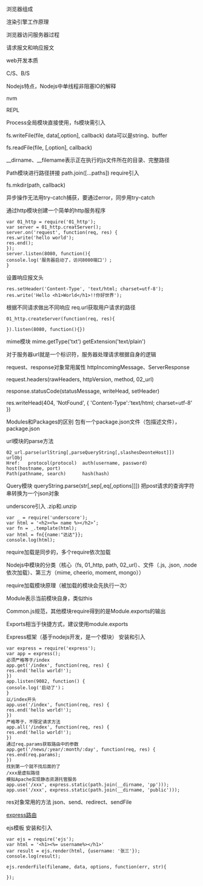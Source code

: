 浏览器组成

渲染引擎工作原理

浏览器访问服务器过程

请求报文和响应报文

web开发本质

C/S、B/S

Nodejs特点，Nodejs中单线程非阻塞IO的解释

nvm

REPL

Process全局模块直接使用，fs模块需引入

fs.writeFile(file, data[,option], callback)	data可以是string、buffer

fs.readFile(file, [,option], callback)

__dirname、__filemame表示正在执行的js文件所在的目录、完整路径

Path模块进行路径拼接	path.join([...paths])		require引入

fs.mkdir(path, callback)

异步操作无法用try-catch捕获，要通过error，同步用try-catch

通过http模块创建一个简单的http服务程序
```
var 01_http = require('01_http');
var server = 01_http.creatServer();
server.on('request', function(req, res) {
res.write('hello world');
res.end();
});
server.listen(8080, function(){
console.log('服务器启动了，访问8080端口'）;
}
```
设置响应报文头
```
res.setHeader('Content-Type', 'text/html; charset=utf-8');
res.write('Hello <h1>World</h1>!!你好世界');
```
根据不同请求做出不同响应
req.url获取用户请求的路径
```
01_http.createServer(function(req, res){

}).listen(8080, function(){})
```

mime模块	mime.getType('txt')	getExtension('text/plain')

对于服务器url就是一个标识符，服务器处理请求根据自身的逻辑

request、response对象常用属性	httpIncomingMessage、ServerResponse

request.headers(rawHeaders, httpVersion, method, 02_url)

response.statusCode(statusMessage, writeHead, setHeader)

res.writeHead(404, 'NotFound', {
'Content-Type':'text/html; charset=utf-8'
})

Modules和Packages的区别		包有一个package.json文件（包描述文件），package.json

url模块的parse方法   
```
02_url.parse(urlString[,parseQueryString[,slashesDeonteHost]])     urlObj
Href:	protocol(protocol)	auth(username, password)		host(hostname, port)	
Path(pathname, search)		hash(hash)
```

Query模块 queryString.parse(str[,sep[,eq[,options]]])	把post请求的查询字符串转换为一个json对象

underscore引入	.zip和.unzip
```
var _ = require('underscore');
var html = '<h2><%= name %></h2>’;
var fn = _.template(html);
var html = fn{{name:"达达"}};
console.log(html);
```

require加载是同步的，多个require依次加载

Nodejs中模块的分类（核心（fs, 01_http, path, 02_url）、文件（.js, .json, .node依次加载）、第三方（mime, cheerio, moment, mongo））

require加载模块原理（被加载的模块会先执行一次）

Module表示当前模块自身，类似this

Common.js规范，其他模块require得到的是Module.exports的输出

Exports相当于快捷方式，建议使用module.exports

Express框架（基于nodejs开发，是一个模块）	安装和引入
```
var express = require('express');
var app = express();
必须严格等于/index
app.get('/index', function(req, res) {
res.end('hello world!');
})
app.listen(9082, function() {
console.log('启动了')；
}
以/index开头
app.use('/index', function(req, res) {
res.end('hello world!');
})
严格等于，不限定请求方法
app.all('/index', function(req, res) {
res.end('hello world!');
})
通过req.params获取路由中的参数
app.get('/news/:year/:month/:day', function(req, res) {
res.end(req.params);
})
找到第一个就不找后面的了
/xxx是虚拟路径
模拟Apache实现静态资源托管服务
app.use('/xxx', express.static(path.join(__dirname, 'pp')));
app.use('/xxx', express.static(path.join(__dirname, 'public')));
```
res对象常用的方法	json、send、redirect、sendFile

[express路由](01_http://expressjs.com/zh-cn/guide/routing.html)

ejs模板		安装和引入
```
var ejs = require('ejs');
var html = '<h1><%= username%></h1>'
var result = ejs.render(html, {username: '张三'});
console.log(result);

ejs.renderFile(filename, data, options, function(err, str){

});
```